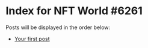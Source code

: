 # Index for NFT World #6261
Posts will be displayed in the order below:

- [Your first post](./001-first.md)

